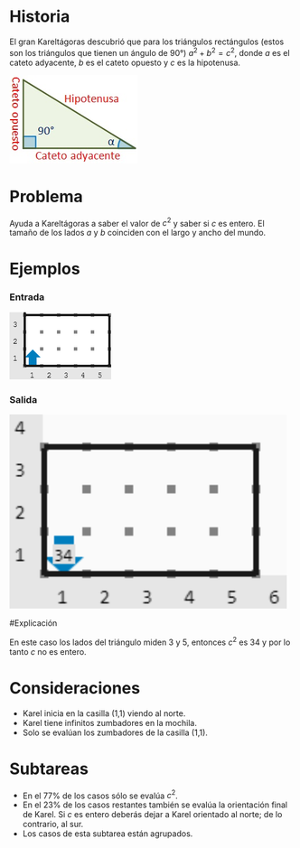 # Historia

El gran Kareltágoras descubrió que para los triángulos rectángulos (estos son los triángulos que tienen un ángulo de 90°) $a^2+b^2=c^2,$ donde $a$ es el cateto adyacente, $b$ es el cateto opuesto y $c$ es la hipotenusa.

![catetos](catetos.jpg)

# Problema

Ayuda a Kareltágoras a saber el valor de $c^2$ y saber si $c$ es entero. El tamaño de los lados $a$ y $b$ coinciden con el largo y ancho del mundo.

# Ejemplos

### Entrada

![Entrada 1](entrada.png)

### Salida

![Salida 1](salida.png)

#Explicación

En este caso los lados del triángulo miden 3 y 5, entonces $c^2$ es 34 y por lo tanto $c$ no es entero.

# Consideraciones

- Karel inicia en la casilla (1,1) viendo al norte.
- Karel tiene infinitos zumbadores en la mochila.
- Solo se evalúan los zumbadores de la casilla (1,1).

# Subtareas

- En el 77% de los casos sólo se evalúa $c^2$.
- En el 23% de los casos restantes también se evalúa la orientación final de Karel. Si $c$ es entero deberás dejar a Karel orientado al norte; de lo contrario, al sur.
- Los casos de esta subtarea están agrupados.
